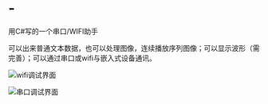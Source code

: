 # -
用C#写的一个串口/WIFI助手		

可以出来普通文本数据，也可以处理图像，连续播放序列图像；可以显示波形（需完善）；可以通过串口或wifi与嵌入式设备通讯。			

![wifi调试界面](https://github.com/weiSupreme/SerialPort-WIFIDebug/上位机截图.png)				

![串口调试界面](https://github.com/weiSupreme/SerialPort-WIFIDebug/blob/master/%E4%B8%B2%E5%8F%A3%E7%95%8C%E9%9D%A2.png)
